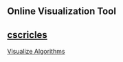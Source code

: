 ## Online Visualization Tool
[cscricles](https://cscircles.cemc.uwaterloo.ca)
---
[Visualize Algorithms](https://compucademy.net/)
